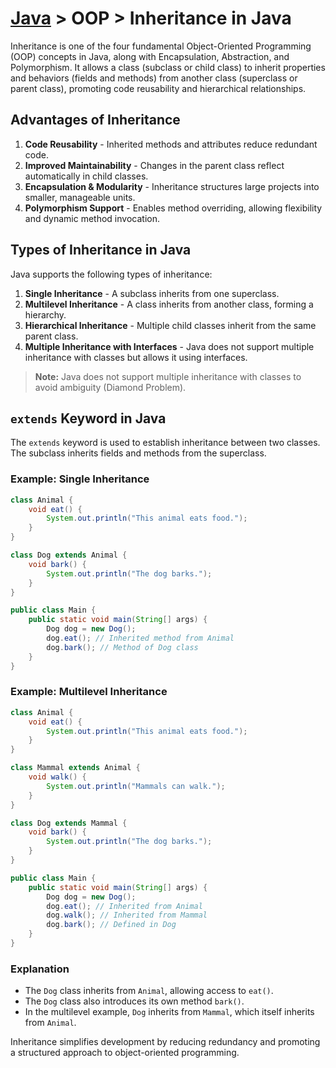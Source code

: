 # [Java](../) > OOP > Inheritance in Java

Inheritance is one of the four fundamental Object-Oriented Programming (OOP) concepts in Java, along with Encapsulation, Abstraction, and Polymorphism. It allows a class (subclass or child class) to inherit properties and behaviors (fields and methods) from another class (superclass or parent class), promoting code reusability and hierarchical relationships.

## Advantages of Inheritance
1. **Code Reusability** - Inherited methods and attributes reduce redundant code.
2. **Improved Maintainability** - Changes in the parent class reflect automatically in child classes.
3. **Encapsulation & Modularity** - Inheritance structures large projects into smaller, manageable units.
4. **Polymorphism Support** - Enables method overriding, allowing flexibility and dynamic method invocation.

## Types of Inheritance in Java
Java supports the following types of inheritance:

1. **Single Inheritance** - A subclass inherits from one superclass.
2. **Multilevel Inheritance** - A class inherits from another class, forming a hierarchy.
3. **Hierarchical Inheritance** - Multiple child classes inherit from the same parent class.
4. **Multiple Inheritance with Interfaces** - Java does not support multiple inheritance with classes but allows it using interfaces.

> **Note:** Java does not support multiple inheritance with classes to avoid ambiguity (Diamond Problem).

## `extends` Keyword in Java
The `extends` keyword is used to establish inheritance between two classes. The subclass inherits fields and methods from the superclass.

### Example: Single Inheritance
```java
class Animal {
    void eat() {
        System.out.println("This animal eats food.");
    }
}

class Dog extends Animal {
    void bark() {
        System.out.println("The dog barks.");
    }
}

public class Main {
    public static void main(String[] args) {
        Dog dog = new Dog();
        dog.eat(); // Inherited method from Animal
        dog.bark(); // Method of Dog class
    }
}
```

### Example: Multilevel Inheritance
```java
class Animal {
    void eat() {
        System.out.println("This animal eats food.");
    }
}

class Mammal extends Animal {
    void walk() {
        System.out.println("Mammals can walk.");
    }
}

class Dog extends Mammal {
    void bark() {
        System.out.println("The dog barks.");
    }
}

public class Main {
    public static void main(String[] args) {
        Dog dog = new Dog();
        dog.eat(); // Inherited from Animal
        dog.walk(); // Inherited from Mammal
        dog.bark(); // Defined in Dog
    }
}
```

### Explanation
- The `Dog` class inherits from `Animal`, allowing access to `eat()`.
- The `Dog` class also introduces its own method `bark()`.
- In the multilevel example, `Dog` inherits from `Mammal`, which itself inherits from `Animal`.

Inheritance simplifies development by reducing redundancy and promoting a structured approach to object-oriented programming.
